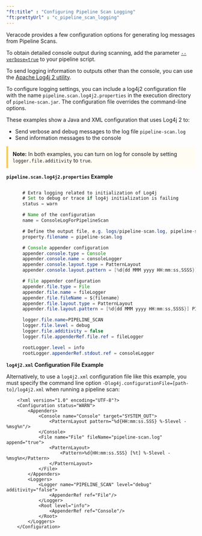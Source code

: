 ```yaml
---
"ft:title" : "Configuring Pipeline Scan Logging"
"ft:prettyUrl" : "c_pipeline_scan_logging"
---
```

Veracode provides a few configuration options for generating log messages from Pipeline Scans.

To obtain detailed console output during scanning, add the parameter [`--verbose=true`](https://docs.veracode.com/r/r_pipeline_scan_commands) to your pipeline script.

To send logging information to outputs other than the console, you can use the [Apache Log4j 2 utility](https://logging.apache.org/log4j/2.x/).

To configure logging settings, you can include a log4j2 configuration file with the name `pipeline.scan.log4j2.properties` in the execution directory of `pipeline-scan.jar`. The configuration file overrides the command-line options.

These examples show a Java and XML configuration that uses Log4j 2 to:

-   Send verbose and debug messages to the log file `pipeline-scan.log`
-   Send information messages to the console

<p style="background-color:#FFFCF3; padding: 12px; border-left: 5px solid #F7CD55;"><b>Note:</b> In both examples, you can turn on log for console by setting <code>logger.file.additivity</code> to <code>true</code>.</p>

<p font-size="13pt"><b><code>pipeline.scan.log4j2.properties</code> Example</b></p>

```java

      # Extra logging related to initialization of Log4j
      # Set to debug or trace if log4j initialization is failing
      status = warn

      # Name of the configuration
      name = ConsoleLogForPipelineScan

      # Define the output file, e.g. logs/pipeline-scan.log, pipeline-scan.log
      property.filename = pipeline-scan.log

      # Console appender configuration
      appender.console.type = Console
      appender.console.name = consoleLogger
      appender.console.layout.type = PatternLayout
      appender.console.layout.pattern = [%d{dd MMM yyyy HH:mm:ss,SSSS}] PIPELINE-SCAN %p: %m %n

      # File appender configuration
      appender.file.type = File
      appender.file.name = fileLogger
      appender.file.fileName = ${filename}
      appender.file.layout.type = PatternLayout
      appender.file.layout.pattern = [%d{dd MMM yyyy HH:mm:ss,SSSS}] PIPELINE-SCAN %p: %m %n

      logger.file.name=PIPELINE_SCAN
      logger.file.level = debug
      logger.file.additivity = false
      logger.file.appenderRef.file.ref = fileLogger

      rootLogger.level = info
      rootLogger.appenderRef.stdout.ref = consoleLogger

```

<p font-size="13pt"><b><code>log4j2.xml</code> Configuration File Example</b></p>

Alternatively, to use a `log4j2.xml` configuration file like this example, you must specify the command line option `-Dlog4j.configurationFile=[path-to]/log4j2.xml` when running a pipeline scan:

```
    <?xml version="1.0" encoding="UTF-8"?>
    <Configuration status="WARN">
        <Appenders>
            <Console name="Console" target="SYSTEM_OUT">
                <PatternLayout pattern="%d{HH:mm:ss.SSS} %-5level - %msg%n"/>
            </Console>
            <File name="File" fileName="pipeline-scan.log" append="true">
                <PatternLayout>
                    <Pattern>%d{HH:mm:ss.SSS} [%t] %-5level - %msg%n</Pattern>
                </PatternLayout>
            </File>
        </Appenders>
        <Loggers>
            <Logger name="PIPELINE_SCAN" level="debug" additivity="false">
                <AppenderRef ref="File"/>
            </Logger>
            <Root level="info">
                <AppenderRef ref="Console"/>
            </Root>
        </Loggers>
    </Configuration>

```
